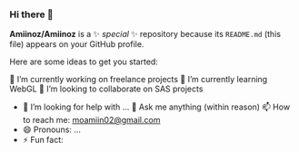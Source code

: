### Hi there 👋


**Amiinoz/Amiinoz** is a ✨ _special_ ✨ repository because its `README.md` (this file) appears on your GitHub profile.

Here are some ideas to get you started:

  🔭 I’m currently working on freelance projects
  🌱 I’m currently learning WebGL 
  👯 I’m looking to collaborate on SAS projects 
- 🤔 I’m looking for help with ...
  💬 Ask me anything (within reason)
  📫 How to reach me: moamiin02@gmail.com
- 😄 Pronouns: ...
- ⚡ Fun fact: 

